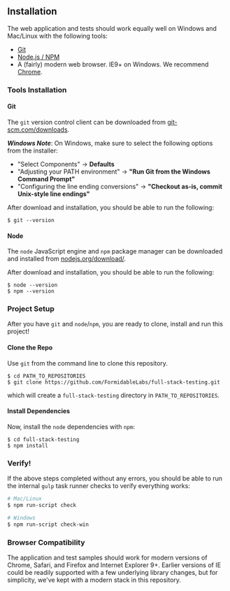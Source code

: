 Installation
------------

The web application and tests should work equally well on Windows and Mac/Linux
with the following tools:

* [Git](http://git-scm.com)
* [Node.js / NPM](http://nodejs.org/)
* A (fairly) modern web browser. IE9+ on Windows. We recommend
  [Chrome](http://www.google.com/chrome/).

### Tools Installation

#### Git

The `git` version control client can be downloaded from
[git-scm.com/downloads](http://git-scm.com/downloads).

***Windows Note***: On Windows, make sure to select the following options
from the installer:

* "Select Components" &rarr; **Defaults**
* "Adjusting your PATH environment" &rarr; **"Run Git from the Windows Command Prompt"**
* "Configuring the line ending conversions" &rarr; **"Checkout as-is, commit Unix-style line endings"**

After download and installation, you should be able to run the following:

```
$ git --version
```

#### Node

The `node` JavaScript engine and `npm` package manager can be downloaded and
installed from [nodejs.org/download/](http://nodejs.org/download/).

After download and installation, you should be able to run the following:

```
$ node --version
$ npm --version
```


### Project Setup

After you have `git` and `node`/`npm`, you are ready to clone, install and run
this project!

#### Clone the Repo

Use `git` from the command line to clone this repository.

```
$ cd PATH_TO_REPOSITORIES
$ git clone https://github.com/FormidableLabs/full-stack-testing.git
```

which will create a `full-stack-testing` directory in `PATH_TO_REPOSITORIES`.

#### Install Dependencies

Now, install the `node` dependencies with `npm`:

```
$ cd full-stack-testing
$ npm install
```


### Verify!

If the above steps completed without any errors, you should be able to run the
internal `gulp` task runner checks to verify everything works:

```sh
# Mac/Linux
$ npm run-script check

# Windows
$ npm run-script check-win
```


### Browser Compatibility

The application and test samples should work for modern versions of Chrome,
Safari, and Firefox and Internet Explorer 9+. Earlier versions of IE could
be readily supported with a few underlying library changes, but for simplicity,
we've kept with a modern stack in this repository.
